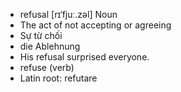 - refusal	[rɪˈfjuː.zəl]	Noun
- The act of not accepting or agreeing
- Sự từ chối
- die Ablehnung
- His refusal surprised everyone.
- refuse (verb)
- Latin root: refutare